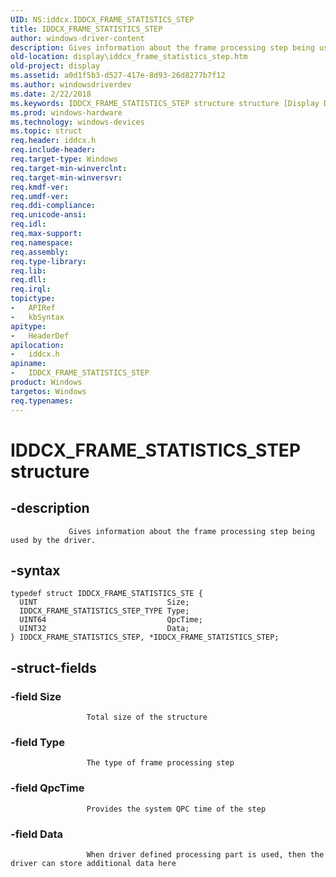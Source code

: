 ```yaml
---
UID: NS:iddcx.IDDCX_FRAME_STATISTICS_STEP
title: IDDCX_FRAME_STATISTICS_STEP
author: windows-driver-content
description: Gives information about the frame processing step being used by the driver.
old-location: display\iddcx_frame_statistics_step.htm
old-project: display
ms.assetid: a0d1f5b3-d527-417e-8d93-26d8277b7f12
ms.author: windowsdriverdev
ms.date: 2/22/2018
ms.keywords: IDDCX_FRAME_STATISTICS_STEP structure structure [Display Devices], IDDCX_FRAME_STATISTICS_STEP structure [Display Devices], IDDCX_FRAME_STATISTICS_STEP, IDDCX_FRAME_STATISTICS_STEP structure pointer [Display Devices], iddcx/IDDCX_FRAME_STATISTICS_STEP, display.iddcx_frame_statistics_step, IDDCX_FRAME_STATISTICS_STEP structure
ms.prod: windows-hardware
ms.technology: windows-devices
ms.topic: struct
req.header: iddcx.h
req.include-header: 
req.target-type: Windows
req.target-min-winverclnt: 
req.target-min-winversvr: 
req.kmdf-ver: 
req.umdf-ver: 
req.ddi-compliance: 
req.unicode-ansi: 
req.idl: 
req.max-support: 
req.namespace: 
req.assembly: 
req.type-library: 
req.lib: 
req.dll: 
req.irql: 
topictype:
-	APIRef
-	kbSyntax
apitype:
-	HeaderDef
apilocation:
-	iddcx.h
apiname:
-	IDDCX_FRAME_STATISTICS_STEP
product: Windows
targetos: Windows
req.typenames: 
---
```


# IDDCX_FRAME_STATISTICS_STEP structure


## -description



                 Gives information about the frame processing step being used by the driver.


## -syntax


````
typedef struct IDDCX_FRAME_STATISTICS_STE {
  UINT                             Size;
  IDDCX_FRAME_STATISTICS_STEP_TYPE Type;
  UINT64                           QpcTime;
  UINT32                           Data;
} IDDCX_FRAME_STATISTICS_STEP, *IDDCX_FRAME_STATISTICS_STEP;
````


## -struct-fields




### -field Size


                     Total size of the structure
                 


### -field Type


                     The type of frame processing step
                 


### -field QpcTime


                     Provides the system QPC time of the step
                 


### -field Data


                     When driver defined processing part is used, then the driver can store additional data here
                 

